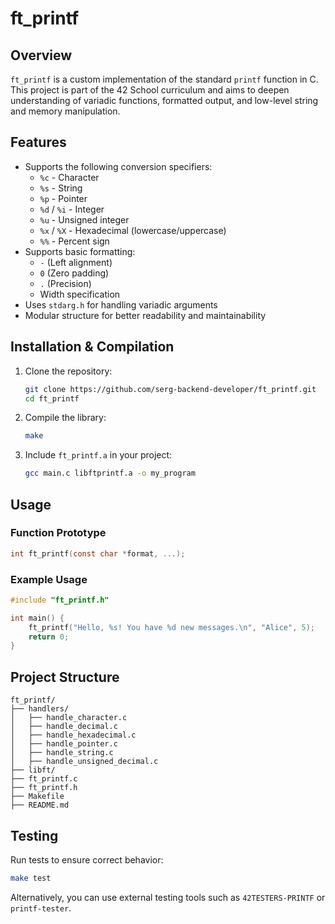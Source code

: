 # ft_printf

## Overview
`ft_printf` is a custom implementation of the standard `printf` function in C. This project is part of the 42 School curriculum and aims to deepen understanding of variadic functions, formatted output, and low-level string and memory manipulation.

## Features
- Supports the following conversion specifiers:
  - `%c` - Character
  - `%s` - String
  - `%p` - Pointer
  - `%d` / `%i` - Integer
  - `%u` - Unsigned integer
  - `%x` / `%X` - Hexadecimal (lowercase/uppercase)
  - `%%` - Percent sign
- Supports basic formatting:
  - `-` (Left alignment)
  - `0` (Zero padding)
  - `.` (Precision)
  - Width specification
- Uses `stdarg.h` for handling variadic arguments
- Modular structure for better readability and maintainability

## Installation & Compilation
1. Clone the repository:
   ```sh
   git clone https://github.com/serg-backend-developer/ft_printf.git
   cd ft_printf
   ```
2. Compile the library:
   ```sh
   make
   ```
3. Include `ft_printf.a` in your project:
   ```sh
   gcc main.c libftprintf.a -o my_program
   ```

## Usage
### Function Prototype
```c
int ft_printf(const char *format, ...);
```
### Example Usage
```c
#include "ft_printf.h"

int main() {
    ft_printf("Hello, %s! You have %d new messages.\n", "Alice", 5);
    return 0;
}
```

## Project Structure
```
ft_printf/
├── handlers/
│   ├── handle_character.c
│   ├── handle_decimal.c
│   ├── handle_hexadecimal.c
│   ├── handle_pointer.c
│   ├── handle_string.c
│   ├── handle_unsigned_decimal.c
├── libft/
├── ft_printf.c
├── ft_printf.h
├── Makefile
├── README.md
```

## Testing
Run tests to ensure correct behavior:
```sh
make test
```
Alternatively, you can use external testing tools such as `42TESTERS-PRINTF` or `printf-tester`.
